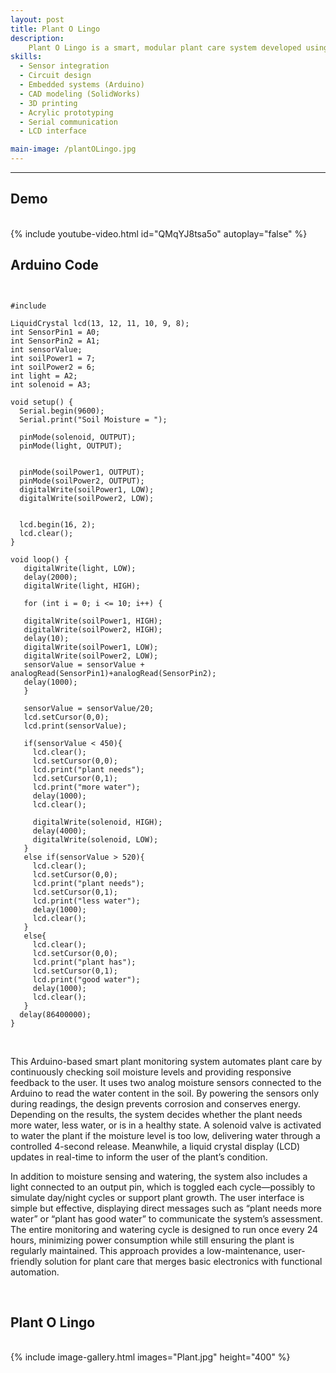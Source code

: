 ```yaml
---
layout: post
title: Plant O Lingo
description:  
    Plant O Lingo is a smart, modular plant care system developed using the iterative engineering design process. It monitors soil moisture using sensors, automatically waters the plant via a solenoid valve, and displays plant health status on an LCD. The structure is a scalable acrylic frame, integrating adjustable components, lighting, and communication systems to notify users of plant needs via text.
skills: 
  - Sensor integration
  - Circuit design
  - Embedded systems (Arduino)
  - CAD modeling (SolidWorks)
  - 3D printing
  - Acrylic prototyping
  - Serial communication
  - LCD interface

main-image: /plantOLingo.jpg
---
```


---

## Demo
<br>
{% include youtube-video.html id="QMqYJ8tsa5o" autoplay="false" %}
<br>

## Arduino Code

<pre><code class="language-cpp">

#include <LiquidCrystal.h>         

LiquidCrystal lcd(13, 12, 11, 10, 9, 8);  
int SensorPin1 = A0;
int SensorPin2 = A1;
int sensorValue;
int soilPower1 = 7;
int soilPower2 = 6;
int light = A2;
int solenoid = A3;

void setup() {                     
  Serial.begin(9600);
  Serial.print("Soil Moisture = ");

  pinMode(solenoid, OUTPUT);
  pinMode(light, OUTPUT);
  

  pinMode(soilPower1, OUTPUT);
  pinMode(soilPower2, OUTPUT);
  digitalWrite(soilPower1, LOW);
  digitalWrite(soilPower2, LOW);  
  
  
  lcd.begin(16, 2);                 
  lcd.clear();                      
}

void loop() {
   digitalWrite(light, LOW);
   delay(2000);
   digitalWrite(light, HIGH);
   
   for (int i = 0; i <= 10; i++) { 

   digitalWrite(soilPower1, HIGH);
   digitalWrite(soilPower2, HIGH);
   delay(10);
   digitalWrite(soilPower1, LOW);
   digitalWrite(soilPower2, LOW);
   sensorValue = sensorValue + analogRead(SensorPin1)+analogRead(SensorPin2); 
   delay(1000); 
   } 

   sensorValue = sensorValue/20;
   lcd.setCursor(0,0);
   lcd.print(sensorValue);

   if(sensorValue < 450){
     lcd.clear();
     lcd.setCursor(0,0);
     lcd.print("plant needs");
     lcd.setCursor(0,1);
     lcd.print("more water");
     delay(1000);
     lcd.clear();

     digitalWrite(solenoid, HIGH);
     delay(4000);
     digitalWrite(solenoid, LOW);
   }
   else if(sensorValue > 520){
     lcd.clear();
     lcd.setCursor(0,0);
     lcd.print("plant needs");
     lcd.setCursor(0,1);
     lcd.print("less water");
     delay(1000);
     lcd.clear();
   }
   else{
     lcd.clear();
     lcd.setCursor(0,0);
     lcd.print("plant has");
     lcd.setCursor(0,1);
     lcd.print("good water");
     delay(1000);
     lcd.clear();
   }
  delay(86400000);
}  
</code></pre>

<br>

This Arduino-based smart plant monitoring system automates plant care by continuously checking soil moisture levels and providing responsive feedback to the user. It uses two analog moisture sensors connected to the Arduino to read the water content in the soil. By powering the sensors only during readings, the design prevents corrosion and conserves energy. Depending on the results, the system decides whether the plant needs more water, less water, or is in a healthy state. A solenoid valve is activated to water the plant if the moisture level is too low, delivering water through a controlled 4-second release. Meanwhile, a liquid crystal display (LCD) updates in real-time to inform the user of the plant’s condition.

In addition to moisture sensing and watering, the system also includes a light connected to an output pin, which is toggled each cycle—possibly to simulate day/night cycles or support plant growth. The user interface is simple but effective, displaying direct messages such as “plant needs more water” or “plant has good water” to communicate the system’s assessment. The entire monitoring and watering cycle is designed to run once every 24 hours, minimizing power consumption while still ensuring the plant is regularly maintained. This approach provides a low-maintenance, user-friendly solution for plant care that merges basic electronics with functional automation.

<br>


## Plant O Lingo

<br>
{% include image-gallery.html images="Plant.jpg" height="400" %}